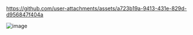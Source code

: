 

https://github.com/user-attachments/assets/a723b19a-9413-431e-829d-d956847f404a

![image](https://github.com/user-attachments/assets/907d5bf6-7388-406b-bdea-078addcc9d12)
